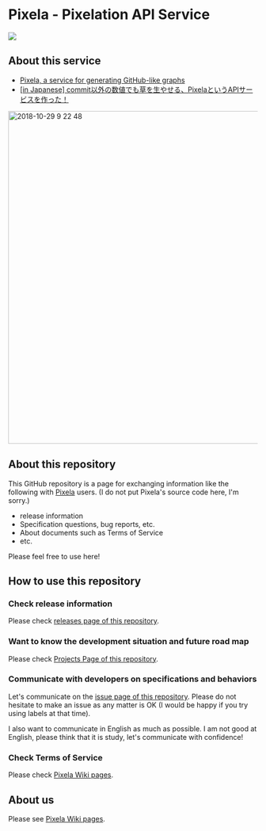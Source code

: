 Pixela - Pixelation API Service
============

[![](https://pixe.la/assets/images/other_images/pixela-logo.png)](https://pixe.la)

## About this service
- [Pixela, a service for generating GitHub-like graphs](https://medium.com/@a.know.dev/pixela-a-service-for-generating-github-like-graphs-5867baaa107b)
- [[in Japanese] commit以外の数値でも草を生やせる、PixelaというAPIサービスを作った！](https://blog.a-know.me/entry/2018/10/14/212338)

<img width="672" alt="2018-10-29 9 22 48" src="https://user-images.githubusercontent.com/1097533/47780099-0e27cb80-dd3e-11e8-87ef-426bb7cfc76c.png">

## About this repository
This GitHub repository is a page for exchanging information like the following with [Pixela](https://pixe.la) users. (I do not put Pixela's source code here, I'm sorry.)

- release information
- Specification questions, bug reports, etc.
- About documents such as Terms of Service
- etc.

Please feel free to use here!

## How to use this repository
### Check release information
Please check [releases page of this repository](https://github.com/a-know/Pixela/releases).

### Want to know the development situation and future road map
Please check [Projects Page of this repository](https://github.com/a-know/Pixela/projects/1).

### Communicate with developers on specifications and behaviors
Let's communicate on the [issue page of this repository](https://github.com/a-know/Pixela/issues).
Please do not hesitate to make an issue as any matter is OK (I would be happy if you try using labels at that time).

I also want to communicate in English as much as possible. I am not good at English, please think that it is study, let's communicate with confidence!

### Check Terms of Service
Please check [Pixela Wiki pages](https://github.com/a-know/Pixela/wiki).


## About us
Please see [Pixela Wiki pages](https://github.com/a-know/Pixela/wiki).
